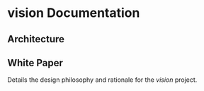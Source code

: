 # vision Documentation

## Architecture

## White Paper
Details the design philosophy and rationale for the *vision* project.